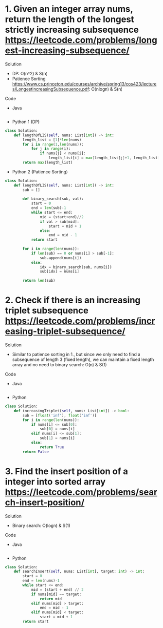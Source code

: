 # 1. Given an integer array nums, return the length of the longest strictly increasing subsequence https://leetcode.com/problems/longest-increasing-subsequence/

Solution

- DP: O(n^2) & S(n) 
- Patience Sorting https://www.cs.princeton.edu/courses/archive/spring13/cos423/lectures/LongestIncreasingSubsequence.pdf: O(nlogn) & S(n)

Code

- Java

```java

```

- Python 1 (DP)

```python
class Solution:
    def lengthOfLIS(self, nums: List[int]) -> int:
        length_list = [1]*len(nums)
        for i in range(1,len(nums)):
            for j in range(i):
                if nums[j] < nums[i]:
                    length_list[i] = max(length_list[j]+1, length_list[i])
        return max(length_list)
```

- Python 2 (Patience Sorting)

```python
class Solution:
    def lengthOfLIS(self, nums: List[int]) -> int:
        sub = []
        
        def binary_search(sub, val):
            start = 0
            end = len(sub)-1
            while start <= end:
                mid = (start+end)//2
                if val > sub[mid]:
                    start = mid + 1
                else:
                    end = mid - 1
            return start
        
        for i in range(len(nums)):
            if len(sub) == 0 or nums[i] > sub[-1]:
                sub.append(nums[i])
            else:
                idx = binary_search(sub, nums[i])
                sub[idx] = nums[i]
                
        return len(sub)
```

# 2. Check if there is an increasing triplet subsequence https://leetcode.com/problems/increasing-triplet-subsequence/ 

Solution

- Similar to patience sorting in 1., but since we only need to find a subsequence of length 3 (fixed length), we can maintain a fixed length array and no need to binary search: O(n) & S(1)

Code

- Java

```java

```

- Python

```python
class Solution:
    def increasingTriplet(self, nums: List[int]) -> bool:
        sub = [float('inf'), float('inf')]
        for i in range(len(nums)):
            if nums[i] <= sub[0]:
                sub[0] = nums[i]
            elif nums[i] <= sub[1]:
                sub[1] = nums[i]
            else:
                return True
        return False
```

# 3. Find the insert position of a integer into sorted array https://leetcode.com/problems/search-insert-position/

Solution

- Binary search: O(logn) & S(1)

Code

- Java

```java

```

- Python

```python
class Solution:
    def searchInsert(self, nums: List[int], target: int) -> int:
        start = 0
        end = len(nums)-1
        while start <= end:
            mid = (start + end) // 2
            if nums[mid] == target:
                return mid
            elif nums[mid] > target:
                end = mid - 1
            elif nums[mid] < target:
                start = mid + 1
        return start
```
